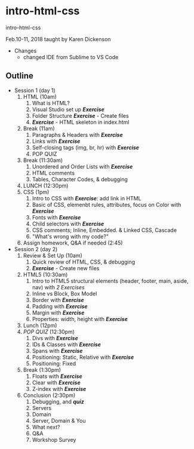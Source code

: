 # intro-html-css
intro-html-css

Feb.10-11, 2018 taught by Karen Dickenson
* Changes
    * changed IDE from Sublime to VS Code

## Outline
* Session 1 (day 1)
    1. HTML (10am)
        1. What is HTML?
        1. Visual Studio set up **_Exercise_**
        1. Folder Structure **_Exercise_** - Create files
        1. **_Exercise_** - HTML skeleton in index.html
    1. Break (11am)
        1. Paragraphs &amp; Headers with **_Exercise_**
        1. Links with **_Exercise_**
        1. Self-closing tags (img, br, hr) with **_Exercise_**
        1. POP QUIZ
    1. Break (11:30am)
        1. Unordered and Order Lists with **_Exercise_**
        1. HTML comments
        1. Tables, Character Codes, &amp; debugging
    1. LUNCH (12:30pm)
    1. CSS (1pm)
        1. Intro to CSS with **_Exercise_**: add link in HTML
        1. Basic of CSS, elemenbt rules, attributes, focus on Color with **_Exercise_**
        1. Fonts with **_Exercise_**
        1. Child selectors with **_Exercise_**
        1. CSS comments; Inline, Embedded. &amp; Linked CSS, Cascade
        1. "What's wrong with my code?"
    1. Assign homework, Q&amp;A if needed (2:45)
* Session 2 (day 2)
    1. Review &amp; Set Up (10am)
        1. Quick review of HTML, CSS, &amp; debugging
        1. **_Exercise_** - Create new files
    1. HTML5 (10:30am)
        1. Intro to HTML5 structural elements (header, footer, main, aside, nav) with *2 Exercises*
        1. Inline vs Block, Box Model
        1. Border with **_Exercise_**
        1. Padding with **_Exercise_**
        1. Margin with **_Exercise_**
        1. Properties: width, height with **_Exercise_**
    1. Lunch (12pm)
    1. _POP QUIZ_ (12:30pm)
        1. Divs with **_Exercise_**
        1. IDs &amp; Classes with **_Exercise_**
        1. Spans with **_Exercise_**
        1. Positioning: Static, Relative with **_Exercise_**
        1. Positioning: Fixed
    1. Break (1:30pm)
        1. Floats with **_Exercise_**
        1. Clear with **_Exercise_**
        1. Z-index with **_Exercise_**
    1. Conclusion (2:30pm)
        1. Debugging, and **_quiz_**
        1. Servers
        1. Domain
        1. Server, Domain &amp; You
        1. What next?
        1. Q&amp;A
        1. Workshop Survey


